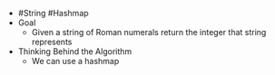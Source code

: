 - #String #Hashmap
- Goal
	- Given a string of Roman numerals return the integer that string represents
- Thinking Behind the Algorithm
	- We can use a hashmap